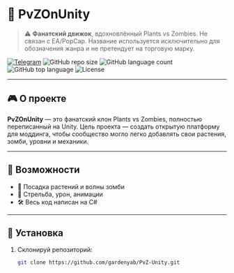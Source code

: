 # 🌱 PvZOnUnity

> ⚠️ **Фанатский движок**, вдохновлённый Plants vs Zombies. Не связан с EA/PopCap. Название используется исключительно для обозначения жанра и не претендует на торговую марку.

[![Telegram](https://img.shields.io/badge/Telegram-Channel-blue?logo=telegram)](https://t.me/GardenDev)
![GitHub repo size](https://img.shields.io/github/repo-size/gardenyab/PvZ-Unity)
![GitHub language count](https://img.shields.io/github/languages/count/gardenyab/PvZ-Unity)
![GitHub top language](https://img.shields.io/github/languages/top/gardenyab/PvZ-Unity)
![License](https://img.shields.io/github/license/gardenyab/PvZ-Unity)

---

## 🎮 О проекте

**PvZOnUnity** — это фанатский клон Plants vs Zombies, полностью переписанный на Unity. Цель проекта — создать открытую платформу для моддинга, чтобы сообщество могло легко добавлять свои растения, зомби, уровни и механики.

---

## 🧠 Возможности

- 🌻 Посадка растений и волны зомби
- 🔫 Стрельба, урон, анимации
- 🛠️ Весь код написан на C#
---

## 🚀 Установка

1. Склонируй репозиторий:
   ```bash
   git clone https://github.com/gardenyab/PvZ-Unity.git
